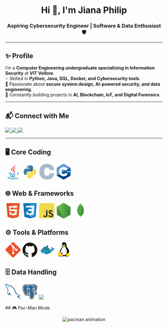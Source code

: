 <h1 align="center">Hi 👋, I'm Jiana Philip</h1>
<h3 align="center">Aspiring Cybersecurity Engineer | Software & Data Enthusiast 🛡️</h3>

---

## ✨ Profile
I’m a **Computer Engineering undergraduate specializing in Information Security** at **VIT Vellore**.  
💡 Skilled in **Python, Java, SQL, Docker, and Cybersecurity tools**.  
🔐 Passionate about **secure system design, AI-powered security, and data engineering**.  
🚀 Constantly building projects in **AI, Blockchain, IoT, and Digital Forensics**.  

---

## 📬 Connect with Me
<p align="left">
  <a href="https://linkedin.com/in/jiana-philip" target="blank">
    <img src="https://img.shields.io/badge/-LinkedIn-%230077B5?style=for-the-badge&logo=linkedin&logoColor=white"/>
  </a>
  <a href="https://instagram.com/jiana._.philip" target="blank">
    <img src="https://img.shields.io/badge/-Instagram-%23E4405F?style=for-the-badge&logo=instagram&logoColor=white"/>
  </a>
  <a href="https://leetcode.com/jiana_philip" target="blank">
    <img src="https://img.shields.io/badge/-LeetCode-%23FFA116?style=for-the-badge&logo=leetcode&logoColor=white"/>
  </a>
</p>

---

## 🖥️ Core Coding
<p>
  <img src="https://raw.githubusercontent.com/devicons/devicon/master/icons/java/java-original.svg" width="50"/>
  <img src="https://raw.githubusercontent.com/devicons/devicon/master/icons/python/python-original.svg" width="50"/>
  <img src="https://raw.githubusercontent.com/devicons/devicon/master/icons/c/c-original.svg" width="50"/>
  <img src="https://raw.githubusercontent.com/devicons/devicon/master/icons/cplusplus/cplusplus-original.svg" width="50"/>
</p>

## 🌐 Web & Frameworks
<p>
  <img src="https://raw.githubusercontent.com/devicons/devicon/master/icons/html5/html5-original.svg" width="50"/>
  <img src="https://raw.githubusercontent.com/devicons/devicon/master/icons/css3/css3-original.svg" width="50"/>
  <img src="https://raw.githubusercontent.com/devicons/devicon/master/icons/javascript/javascript-original.svg" width="50"/>
  <img src="https://raw.githubusercontent.com/devicons/devicon/master/icons/nodejs/nodejs-original.svg" width="50"/>
  <img src="https://raw.githubusercontent.com/devicons/devicon/master/icons/mongodb/mongodb-original.svg" width="50"/>
</p>

## ⚙️ Tools & Platforms
<p>
  <img src="https://raw.githubusercontent.com/devicons/devicon/master/icons/git/git-original.svg" width="50"/>
  <img src="https://raw.githubusercontent.com/devicons/devicon/master/icons/github/github-original.svg" width="50"/>
  <img src="https://raw.githubusercontent.com/devicons/devicon/master/icons/docker/docker-original.svg" width="50"/>
  <img src="https://raw.githubusercontent.com/devicons/devicon/master/icons/linux/linux-original.svg" width="50"/>
</p>

## 🗄️ Data Handling
<p>
  <img src="https://raw.githubusercontent.com/devicons/devicon/master/icons/mysql/mysql-original.svg" width="50"/>
  <img src="https://raw.githubusercontent.com/devicons/devicon/master/icons/postgresql/postgresql-original.svg" width="50"/>
  <img src="https://www.vectorlogo.zone/logos/firebase/firebase-icon.svg" width="50"/>
</p>
## 🎮 Pac-Man Mode
<p align="center">
  <img src="https://raw.githubusercontent.com/irfaan008/pacman-github-contributions/main/pacman.svg" alt="pacman animation" />
</p>




